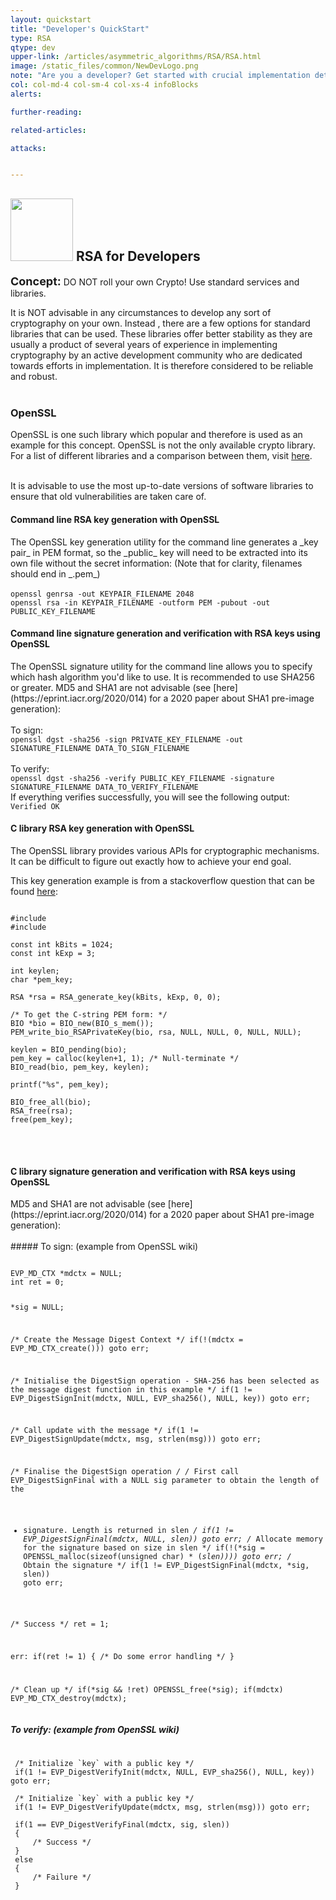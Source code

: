 ```yaml
---
layout: quickstart
title: "Developer's QuickStart"
type: RSA
qtype: dev
upper-link: /articles/asymmetric_algorithms/RSA/RSA.html
image: /static_files/common/NewDevLogo.png
note: "Are you a developer? Get started with crucial implementation details above."
col: col-md-4 col-sm-4 col-xs-4 infoBlocks
alerts:

further-reading:

related-articles:

attacks:


---
```

<h2> <img src="/static_files/common/implementation.png " style="width:100px;height:100px;" /> RSA for Developers</h2>

<font size="4"><strong>Concept:</strong></font>  DO NOT roll your own Crypto! Use standard services and libraries. <br />

It is NOT advisable in any circumstances to develop any sort of cryptography on your own. Instead , there are a few options for standard libraries that can be used.
These libraries offer better stability as they are usually a product of several years of experience in implementing cryptography by an active development community who are
dedicated towards efforts in implementation. It is therefore considered to be reliable and robust. <br /> <br />

<h3>OpenSSL</h3>
OpenSSL is one such library which popular and therefore is used as an example for this concept.
OpenSSL is not the only available crypto library. For a list of different libraries and a comparison
between them, visit <a href="https://en.wikipedia.org/wiki/Comparison_of_cryptography_libraries">here</a>.
<br /> <br />

It is advisable to use the most up-to-date versions of software libraries to ensure that old vulnerabilities are taken care of.
<br />

<h4>Command line RSA key generation with OpenSSL</h4>
The OpenSSL key generation utility for the command line generates a _key pair_ in PEM format, so the _public_ key will need to be extracted into its own file without the secret information:
(Note that for clarity, filenames should end in _.pem_)
<br><br><code>openssl genrsa -out KEYPAIR_FILENAME 2048</code>
<br><code>openssl rsa -in KEYPAIR_FILENAME -outform PEM -pubout -out PUBLIC_KEY_FILENAME</code>

<h4>Command line signature generation and verification with RSA keys using OpenSSL</h4>
The OpenSSL signature utility for the command line allows you to specify which hash algorithm you'd like to use. It is recommended to use SHA256 or greater. MD5 and SHA1 are not advisable (see [here](https://eprint.iacr.org/2020/014) for a 2020 paper about SHA1 pre-image generation):
<br><br>
To sign:<br><code>openssl dgst -sha256 -sign PRIVATE_KEY_FILENAME -out SIGNATURE_FILENAME DATA_TO_SIGN_FILENAME</code>
<br><br>
To verify:<br>
<code>openssl dgst -sha256 -verify PUBLIC_KEY_FILENAME -signature SIGNATURE_FILENAME DATA_TO_VERIFY_FILENAME</code>
<br>If everything verifies successfully, you will see the following output:<br><code>Verified OK</code><br>

<h4>C library RSA key generation with OpenSSL</h4>
The OpenSSL library provides various APIs for cryptographic mechanisms. It can be difficult to figure out exactly how to achieve your end goal.

This key generation example is from a stackoverflow question that can be found [here](https://stackoverflow.com/a/6231683):
<br>
<pre>
<code class="c">
#include <openssl/rsa.h>
#include <openssl/pem.h>

const int kBits = 1024;
const int kExp = 3;

int keylen;
char *pem_key;

RSA *rsa = RSA_generate_key(kBits, kExp, 0, 0);

/* To get the C-string PEM form: */
BIO *bio = BIO_new(BIO_s_mem());
PEM_write_bio_RSAPrivateKey(bio, rsa, NULL, NULL, 0, NULL, NULL);

keylen = BIO_pending(bio);
pem_key = calloc(keylen+1, 1); /* Null-terminate */
BIO_read(bio, pem_key, keylen);

printf("%s", pem_key);

BIO_free_all(bio);
RSA_free(rsa);
free(pem_key);
</code>
</pre>

<br>
<h4>C library signature generation and verification with RSA keys using OpenSSL</h4>
MD5 and SHA1 are not advisable (see [here](https://eprint.iacr.org/2020/014) for a 2020 paper about SHA1 pre-image generation):
<br>
<br>
##### To sign: (example from OpenSSL wiki)
<pre>
<code class="c">
EVP_MD_CTX *mdctx = NULL;
int ret = 0;

*sig = NULL;

/* Create the Message Digest Context */
if(!(mdctx = EVP_MD_CTX_create())) goto err;

/* Initialise the DigestSign operation - SHA-256 has been selected as the message digest function in this example */
 if(1 != EVP_DigestSignInit(mdctx, NULL, EVP_sha256(), NULL, key)) goto err;

 /* Call update with the message */
 if(1 != EVP_DigestSignUpdate(mdctx, msg, strlen(msg))) goto err;

 /* Finalise the DigestSign operation */
 /* First call EVP_DigestSignFinal with a NULL sig parameter to obtain the length of the
  * signature. Length is returned in slen */
 if(1 != EVP_DigestSignFinal(mdctx, NULL, slen)) goto err;
 /* Allocate memory for the signature based on size in slen */
 if(!(*sig = OPENSSL_malloc(sizeof(unsigned char) * (*slen)))) goto err;
 /* Obtain the signature */
 if(1 != EVP_DigestSignFinal(mdctx, *sig, slen)) goto err;

 /* Success */
 ret = 1;

 err:
 if(ret != 1)
 {
   /* Do some error handling */
 }

 /* Clean up */
 if(*sig && !ret) OPENSSL_free(*sig);
 if(mdctx) EVP_MD_CTX_destroy(mdctx);
 </code></pre>

##### To verify: (example from OpenSSL wiki)
 <pre>
 <code class="c">
 /* Initialize `key` with a public key */
 if(1 != EVP_DigestVerifyInit(mdctx, NULL, EVP_sha256(), NULL, key)) goto err;

 /* Initialize `key` with a public key */
 if(1 != EVP_DigestVerifyUpdate(mdctx, msg, strlen(msg))) goto err;

 if(1 == EVP_DigestVerifyFinal(mdctx, sig, slen))
 {
     /* Success */
 }
 else
 {
     /* Failure */
 }
 </code>
 </pre>
